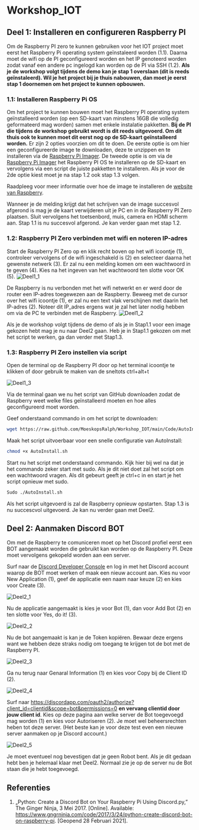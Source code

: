 # Workshop_IOT

## Deel 1: Installeren en configureren Raspberry PI
Om de Raspberry PI zero te kunnen gebruiken voor het IOT project moet eerst het Raspberry Pi operating system geïnstaleerd worden (1.1). Daarna moet de wifi op de PI geconfigureerd worden en het IP genoteerd worden zodat vanaf een andere pc ingelogd kan worden op de PI via SSH (1.2). **Als je de workshop volgt tijdens de demo kan je stap 1 overslaan (dit is reeds geïnstaleerd). Wil je het project bij je thuis nabouwen, dan moet je eerst stap 1 doornemen om het project te kunnen opbouwen.**

### 1.1: Installeren Raspberry Pi OS

Om het project te kunnen bouwen moet het Raspberry PI operating system geïnstalleerd worden (op een SD-kaart van minstens 16GB die volledig geformateerd mag worden) samen met enkele instalatie pakketten. **Bij de PI die tijdens de workshop gebruikt wordt is dit reeds uitgevoerd. Om dit thuis ook te kunnen moet dit eerst nog op de SD-kaart geïnstalleerd worden.** Er zijn 2 opties voorzien om dit te doen. De eerste optie is om hier een geconfigureerde image te downloaden, deze te unzippen en te installeren via de [Raspberry Pi Imager](https://www.raspberrypi.org/software/). De tweede optie is om via de [Raspberry Pi Imager](https://www.raspberrypi.org/software/) het Raspberry PI OS te installeren op de SD-kaart en vervolgens via een script de juiste pakketten te installeren. Als je voor de 2de optie kiest moet je na stap 1.2 ook stap 1.3 volgen.

Raadpleeg voor meer informatie over hoe de image te installeren de [website van Raspberry](https://www.raspberrypi.org/blog/raspberry-pi-imager-imaging-utility/). 

Wanneer je de melding krijgt dat het schrijven van de image succesvol afgerond is mag je de kaart verwijderen uit je PC en in de Raspberry PI Zero plaatsen. Sluit vervolgens het toetsenbord, muis, camera en HDMI scherm aan. Stap 1.1 is nu succesvol afgerond. Je kan verder gaan met stap 1.2.

### 1.2: Raspberry PI Zero verbinden met wifi en noteren IP-adres

Start de Raspberry PI Zero op en klik recht boven op het wifi icoontje (1), controleer vervolgens of de wifi ingeschakeld is (2) en selecteer daarna het gewenste netwerk (3). Er zal nu een melding komen om een wachtwoord in te geven (4). Kies na het ingeven van het wachtwoord ten slotte voor OK (5).
![Deel1_1](/Documentatie/Afbeeldingen/Deel1_1.jpg)

De Raspberry is nu verbonden met het wifi netwerkt en er werd door de router een IP-adres toegewezen aan de Raspberry. Beweeg met de cursor over het wifi icoontje (1), er zal nu een text vlak verschijnen met daarin het IP-adres (2). Noteer dit IP_adres ergens wat je zal het later nodig hebben om via de PC te verbinden met de Raspberry.
![Deel1_2](/Documentatie/Afbeeldingen/Deel1_2.jpg)

Als je de workshop volgt tijdens de demo of als je in Stap1.1 voor een image gekozen hebt mag je nu naar Deel2 gaan. Heb je in Stap1.1 gekozen om met het script te werken, ga dan verder met Stap1.3.

### 1.3: Raspberry PI Zero instellen via script

Open de terminal op de Raspberry PI door op het terminal icoontje te klikken of door gebruik te maken van de sneltots ctrl+alt+t

![Deel1_3](/Documentatie/Afbeeldingen/Deel1_3.jpg)

Via de terminal gaan we nu het script van GitHub downloaden zodat de Raspberry weet welke files geïnstalleerd moeten en hoe alles geconfigureerd moet worden.

Geef onderstaand commando in om het script te downloaden: 
```bash
wget https://raw.github.com/MoeskopsRalph/Workshop_IOT/main/Code/AutoInstall.sh
```

Maak het script uitvoerbaar voor een snelle configuratie van AutoInstall:
```bash
chmod +x AutoInstall.sh
```

Start nu het script met onderstaand commando. Kijk hier bij wel na dat je het commando zeker start met sudo. Als je dit niet doet zal het script om een wachtwoord vragen. Als dit gebeurt geeft je ctrl+c in en start je het script opnieuw met sudo.
```bash
Sudo ./AutoInstall.sh
```

Als het script uitgevoerd is zal de Raspberry opnieuw opstarten. Stap 1.3 is nu succescvol uitgevoerd. Je kan nu verder gaan met Deel2.

## Deel 2: Aanmaken Discord BOT
Om met de Raspberry te comuniceren moet op het Discord profiel eerst een BOT aangemaakt worden die gebruikt kan worden op de Raspberry PI. Deze moet vervolgens gekopeld worden aan een server. 

Surf naar de [Discord Developer Console](https://discordapp.com/developers/applications/me) en log in met het Discord account waarop de BOT moet werken of maak een nieuw account aan. Kies nu voor New Application (1), geef de applicatie een naam naar keuze (2) en kies voor Create (3).

![Deel2_1](/Documentatie/Afbeeldingen/Deel2_1.jpg)

Nu de applicatie aangemaakt is kies je voor Bot (1), dan voor Add Bot (2) en ten slotte voor Yes, do it! (3).

![Deel2_2](/Documentatie/Afbeeldingen/Deel2_2.jpg)

Nu de bot aangemaakt is kan je de Token kopiëren. Bewaar deze ergens want we hebben deze straks nodig om toegang te krijgen tot de bot met de Raspberry PI.

![Deel2_3](/Documentatie/Afbeeldingen/Deel2_3.jpg)

Ga nu terug naar Genaral Information (1) en kies voor Copy bij de Client ID (2). 

![Deel2_4](/Documentatie/Afbeeldingen/Deel2_4.jpg)

Surf naar https://discordapp.com/oauth2/authorize?client_id=clientid&scope=bot&permissions=0 **en vervang clientid door jouw client id**. Kies op deze pagina aan welke server de Bot toegevoegd mag worden (1) en kies voor Autoriseren (2). Je moet wel beheersrechten heben tot deze server. (Het beste kan je voor deze test even een nieuwe server aanmaken op je Discord account.)

![Deel2_5](/Documentatie/Afbeeldingen/Deel2_5.jpg)

Je moet eventueel nog bevestigen dat je geen Robot bent. Als je dit gedaan hebt ben je helemaal klaar met Deel2. Normaal zie je op de server nu de Bot staan die je hebt toegevoegd.
 
## Referenties
1. „Python: Create a Discord Bot on Your Raspberry Pi Using Discord.py,” The Ginger Ninja, 3 Mei 2017. [Online]. Available: https://www.gngrninja.com/code/2017/3/24/python-create-discord-bot-on-raspberry-pi. [Geopend 28 Februari 2021].

